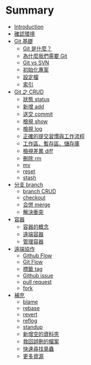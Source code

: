 # Summary

* [Introduction](README.md)
* [確認環境](prepare/vm.md)
* [Git 基礎]()
  * [Git 是什麼？](foundation/what.md)
  * [為什麼我們需要 Git](foundation/why.md)
  * [Git vs SVN](foundation/git-vs-svn.md)
  * [初始化專案](command/init.md)
  * [設定檔](command/config.md)
  * [索引](foundation/index.md)
* [Git 之 CRUD]()
  * [狀態 status](command/status.md)
  * [新增 add](command/add.md)
  * [送交 commit](command/commit.md)
  * [檢視 show](command/show.md)
  * [檢視 log](command/log.md)
  * [正確的提交習慣與工作流程]()
  * [工作區、暫存區、儲存庫]()
  * [檢視差異 diff](command/diff.md)
  * [刪除 rm](command/rm.md)
  * [mv](command/mv.md)
  * [reset](command/reset.md)
  * [stash](command/stash.md)
* [分支 branch]()
  * [branch CRUD](command/branch.md)
  * [checkout](command/checkout.md)
  * [合併 merge](command/merge.md)
  * [解決衝突](foundation/conflict.md)
* [容器]()
  * [容器的概念](foundation/container.md)
  * [遠端容器](foundation/remote.md)
  * [管理容器]()
* [遠端協作]()
  * [Github Flow]()
  * [Git Flow](foundation/git-flow.md)
  * [標籤 tag](command/tag.md)
  * [Github issue]()
  * [pull request](foundation/pull-request.md)
  * [fork]()
* [補充]()
  * [blame](command/blame.md)
  * [rebase](command/rebase.md)
  * [revert](command/revert.md)
  * [reflog](command/reflog.md)
  * [standup](command/standup.md)
  * [新增空的資料夾]()
  * [救回誤刪的檔案]()
  * [快速尋找臭蟲]()
  * [更多資源](resource.md)